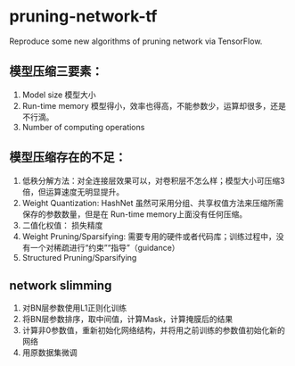 # pruning-network-tf
Reproduce some new algorithms of pruning network via TensorFlow.

## 模型压缩三要素： 
1. Model size 模型大小 
2. Run-time memory  模型得小，效率也得高，不能参数少，运算却很多，还是不行滴。 
3. Number of computing operations

## 模型压缩存在的不足： 
1. 低秩分解方法：对全连接层效果可以，对卷积层不怎么样；模型大小可压缩3倍，但运算速度无明显提升。 
2. Weight Quantization: HashNet 虽然可采用分组、共享权值方法来压缩所需保存的参数数量，但是在 Run-time memory上面没有任何压缩。 
3. 二值化权值： 损失精度 
4. Weight Pruning/Sparsifying: 需要专用的硬件或者代码库；训练过程中，没有一个对稀疏进行“约束”“指导”（guidance） 
5. Structured Pruning/Sparsifying

## network slimming
1. 对BN层参数使用L1正则化训练
2. 将BN层参数排序，取中间值，计算Mask，计算掩膜后的结果
3. 计算非0参数值，重新初始化网络结构，并将用之前训练的参数值初始化新的网络
4. 用原数据集微调
